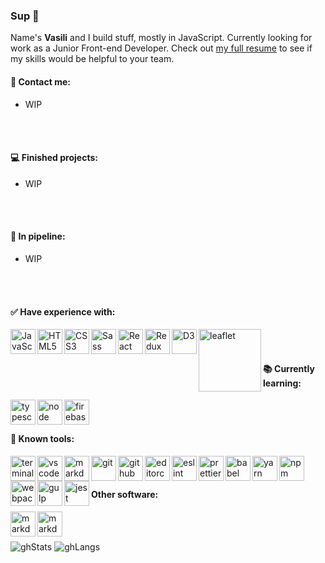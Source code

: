 ### Sup :metal: 

Name's __Vasili__ and I build stuff, mostly in JavaScript. Currently looking for work as a Junior Front-end Developer. Check out [my full resume][resume] to see if my skills would be helpful to your team.

#### :wave: Contact me:
 - WIP
 
<br />
<br />
  
#### :computer: Finished projects:
 - WIP

<br />
<br />

#### :construction_worker: In pipeline:
 - WIP

<br />
<br />

#### :white_check_mark: Have experience with:
[<img align="left" alt="JavaScript" width="40px" src="https://cdn.svgporn.com/logos/javascript.svg" />][javascript]
[<img align="left" alt="HTML5" width="40px" src="https://cdn.svgporn.com/logos/html-5.svg" />][html5]
[<img align="left" alt="CSS3" width="40px" src="https://cdn.svgporn.com/logos/css-3.svg" />][css3]
[<img align="left" alt="Sass" width="40px" src="https://cdn.svgporn.com/logos/sass.svg" />][sass]
[<img align="left" alt="React" width="40px" src="https://cdn.svgporn.com/logos/react.svg" />][reactdocumentation]
[<img align="left" alt="Redux" width="40px" src="https://cdn.svgporn.com/logos/redux.svg" />][reduxdocumentation]
[<img align="left" alt="D3" width="40px" src="https://cdn.svgporn.com/logos/d3.svg" />][d3]
[<img align="left" alt="leaflet" width="100px" src="https://cdn.svgporn.com/logos/leaflet.svg" />][leaflet]

<br />
<br />

#### :books: Currently learning:
[<img align="left" alt="typescript" width="40px" src="https://cdn.svgporn.com/logos/typescript-icon.svg" />][typescript]
[<img align="left" alt="node" width="40px" src="https://cdn.svgporn.com/logos/nodejs-icon.svg" />][nodejs]
[<img align="left" alt="firebase" width="40px" src="https://cdn.svgporn.com/logos/firebase.svg" />][firebase]

<br />
<br />

#### :wrench: Known tools:
[<img align="left" alt="terminal" width="40px" src="https://cdn.svgporn.com/logos/terminal.svg" />][terminal]
[<img align="left" alt="vscode" width="40px" src="https://cdn.svgporn.com/logos/visual-studio-code.svg" />][visualstudio]
[<img align="left" alt="markdown" width="40px" src="https://cdn.svgporn.com/logos/markdown.svg" />][markdown]
[<img align="left" alt="git" width="40px" src="https://cdn.svgporn.com/logos/git-icon.svg" />][git]
[<img align="left" alt="github" width="40px" src="https://cdn.svgporn.com/logos/github-icon.svg" />][github]
[<img align="left" alt="editorconfig" width="40px" src="https://pbs.twimg.com/profile_images/1859373103/edcon_color_transbg2_400x400.png" />][editorconfig]
[<img align="left" alt="eslint" width="40px" src="https://cdn.svgporn.com/logos/eslint.svg" />][eslint]
[<img align="left" alt="prettier" width="40px" src="https://cdn.svgporn.com/logos/prettier.svg" />][prettier]
[<img align="left" alt="babel" width="40px" src="https://cdn.svgporn.com/logos/babel.svg" />][babel]
[<img align="left" alt="yarn" width="40px" src="https://cdn.svgporn.com/logos/yarn.svg" />][yarn]
[<img align="left" alt="npm" width="40px" src="https://cdn.svgporn.com/logos/npm-icon.svg" />][npm]
[<img align="left" alt="webpack" width="40px" src="https://cdn.svgporn.com/logos/webpack.svg" />][webpack]
[<img align="left" alt="gulp" height="40px" src="https://cdn.svgporn.com/logos/gulp.svg" />][gulp]
[<img align="left" alt="jest" width="40px" src="https://cdn.svgporn.com/logos/jest.svg" />][jest]

<br />
<br />

#### Other software:
[<img align="left" alt="markdown" height="40px" src="https://cdn.svgporn.com/logos/figma.svg" />][figma]
[<img align="left" alt="markdown" width="40px" src="https://upload.wikimedia.org/wikipedia/commons/thumb/a/af/Adobe_Photoshop_CC_icon.svg/1200px-Adobe_Photoshop_CC_icon.svg.png" />][photoshop]

<br />
<br />

![ghStats] ![ghLangs]

[resume]: https://va-z.github.io/rsschool-cv/

[javascript]: https://www.javascript.com
[html5]: https://en.wikipedia.org/wiki/HTML
[css3]: https://en.wikipedia.org/wiki/Cascading_Style_Sheets
[sass]: https://sass-lang.com
[reactdocumentation]: https://reactjs.org/
[reduxdocumentation]: https://redux.js.org
[d3]: https://d3js.org
[leaflet]: https://leafletjs.com

[typescript]: https://www.typescriptlang.org
[nodejs]: https://nodejs.org/en
[firebase]: https://firebase.google.com

[terminal]: https://docs.microsoft.com/en-us/windows/terminal
[visualstudio]: https://code.visualstudio.com
[markdown]: https://www.markdownguide.org
[git]: https://git-scm.com
[github]: https://github.com
[editorconfig]: https://editorconfig.org
[eslint]: https://eslint.org
[prettier]: https://prettier.io
[babel]: https://babeljs.io
[yarn]: https://yarnpkg.com
[npm]: https://npmjs.com
[webpack]: https://webpack.js.org
[gulp]: https://gulpjs.com
[jest]: https://jestjs.io

[figma]: https://figma.com
[photoshop]: https://www.adobe.com/ru/products/photoshop.html

[ghStats]: https://github-readme-stats.vercel.app/api?username=va-z&count_private=true&bg_color=0,C04848,480048&title_color=fff&text_color=fff&&icon_color=fff&hide=stars,issues&show_icons=true
[ghLangs]: https://github-readme-stats.vercel.app/api/top-langs/?username=va-z&layout=compact&bg_color=0,C04848,480048&title_color=fff&text_color=fff&&icon_color=6e106e

